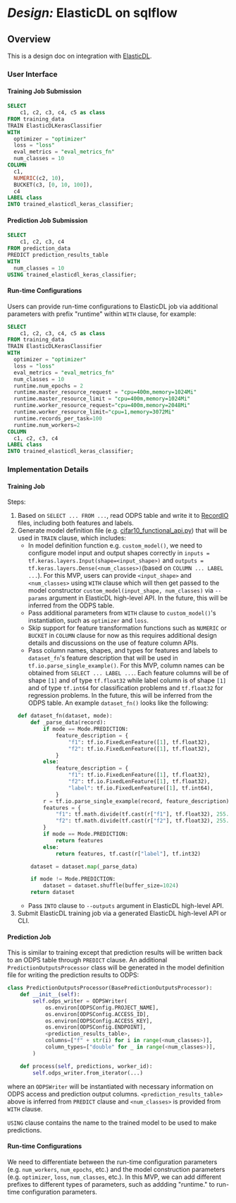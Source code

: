 # _Design:_ ElasticDL on sqlflow

## Overview

This is a design doc on integration with [ElasticDL](https://github.com/wangkuiyi/elasticdl).

### User Interface

#### Training Job Submission

```sql
SELECT 
    c1, c2, c3, c4, c5 as class
FROM training_data
TRAIN ElasticDLKerasClassifier
WITH
  optimizer = "optimizer"
  loss = "loss"
  eval_metrics = "eval_metrics_fn"
  num_classes = 10
COLUMN
  c1,
  NUMERIC(c2, 10),
  BUCKET(c3, [0, 10, 100]),
  c4
LABEL class
INTO trained_elasticdl_keras_classifier;
```

#### Prediction Job Submission

```sql
SELECT 
    c1, c2, c3, c4
FROM prediction_data
PREDICT prediction_results_table
WITH
  num_classes = 10
USING trained_elasticdl_keras_classifier;
```

#### Run-time Configurations

Users can provide run-time configurations to ElasticDL job via additional parameters with prefix "runtime" within `WITH` clause, for example:

```sql
SELECT
    c1, c2, c3, c4, c5 as class
FROM training_data
TRAIN ElasticDLKerasClassifier
WITH
  optimizer = "optimizer"
  loss = "loss"
  eval_metrics = "eval_metrics_fn"
  num_classes = 10
  runtime.num_epochs = 2
  runtime.master_resource_request = "cpu=400m,memory=1024Mi"
  runtime.master_resource_limit = "cpu=400m,memory=1024Mi"
  runtime.worker_resource_request="cpu=400m,memory=2048Mi"
  runtime.worker_resource_limit="cpu=1,memory=3072Mi"
  runtime.records_per_task=100
  runtime.num_workers=2
COLUMN
  c1, c2, c3, c4
LABEL class
INTO trained_elasticdl_keras_classifier;
```

### Implementation Details

#### Training Job

Steps:

1. Based on `SELECT ... FROM ...`, read ODPS table and write it to [RecordIO](https://github.com/wangkuiyi/recordio) files, including both features and labels.
2. Generate model definition file (e.g. [cifar10_functional_api.py](https://github.com/wangkuiyi/elasticdl/blob/develop/model_zoo/cifar10_functional_api/cifar10_functional_api.py)) that will be used in `TRAIN` clause, which includes:
    * In model definition function e.g. `custom_model()`, we need to configure model input and output shapes correctly in `inputs = tf.keras.layers.Input(shape=<input_shape>)` and `outputs = tf.keras.layers.Dense(<num_classes>)`(based on `COLUMN ... LABEL ...`). For this MVP, users can provide `<input_shape>` and `<num_classes>` using `WITH` clause which will then get passed to the model constructor `custom_model(input_shape, num_classes)` via `--params` argument in ElasticDL high-level API. In the future, this will be inferred from the ODPS table.
    * Pass additional parameters from `WITH` clause to `custom_model()`'s instantiation, such as `optimizer` and `loss`.
    * Skip support for feature transformation functions such as `NUMERIC` or `BUCKET` in `COLUMN` clause for now as this requires additional design details and discussions on the use of feature column APIs.
    * Pass column names, shapes, and types for features and labels to `dataset_fn`'s feature description that will be used in `tf.io.parse_single_example()`. For this MVP, column names can be obtained from `SELECT ... LABEL ...`. Each feature columns will be of shape `[1]` and of type `tf.float32` while label column is of shape `[1]` and of type `tf.int64` for classification problems and `tf.float32` for regression problems. In the future, this will be inferred from the ODPS table. An example `dataset_fn()` looks like the following:
    ```python
    def dataset_fn(dataset, mode):
        def _parse_data(record):
            if mode == Mode.PREDICTION:
                feature_description = {
                    "f1": tf.io.FixedLenFeature([1], tf.float32),
                    "f2": tf.io.FixedLenFeature([1], tf.float32),
                }
            else:
                feature_description = {
                    "f1": tf.io.FixedLenFeature([1], tf.float32),
                    "f2": tf.io.FixedLenFeature([1], tf.float32),
                    "label": tf.io.FixedLenFeature([1], tf.int64),
                }
            r = tf.io.parse_single_example(record, feature_description)
            features = {
                "f1": tf.math.divide(tf.cast(r["f1"], tf.float32), 255.0),
                "f2": tf.math.divide(tf.cast(r["f2"], tf.float32), 255.0)
            }
            if mode == Mode.PREDICTION:
                return features
            else:
                return features, tf.cast(r["label"], tf.int32)

        dataset = dataset.map(_parse_data)

        if mode != Mode.PREDICTION:
            dataset = dataset.shuffle(buffer_size=1024)
        return dataset
    ```
    * Pass `INTO` clause to `--outputs` argument in ElasticDL high-level API.
3. Submit ElasticDL training job via a generated ElasticDL high-level API or CLI.

#### Prediction Job

This is similar to training except that prediction results will be written back to an ODPS table through `PREDICT` clause. An additional `PredictionOutputsProcessor` class will be generated in the model definition file for writing the prediction results to ODPS:

```python
class PredictionOutputsProcessor(BasePredictionOutputsProcessor):
    def __init__(self):
        self.odps_writer = ODPSWriter(
            os.environ[ODPSConfig.PROJECT_NAME],
            os.environ[ODPSConfig.ACCESS_ID],
            os.environ[ODPSConfig.ACCESS_KEY],
            os.environ[ODPSConfig.ENDPOINT],
            <prediction_results_table>,
            columns=["f" + str(i) for i in range(<num_classes>)],
            column_types=["double" for _ in range(<num_classes>)],
        )

    def process(self, predictions, worker_id):
        self.odps_writer.from_iterator(...)
```

where an `ODPSWriter` will be instantiated with necessary information on ODPS access and prediction output columns. `<prediction_results_table>` above is inferred from `PREDICT` clause and `<num_classes>` is provided from `WITH` clause.

`USING` clause contains the name to the trained model to be used to make predictions.

#### Run-time Configurations

We need to differentiate between the run-time configuration parameters (e.g. `num_workers`, `num_epochs`, etc.) and the model construction parameters (e.g. `optimizer`, `loss`, `num_classes`, etc.). In this MVP, we can add different prefixes to different types of parameters, such as addding "runtime." to run-time configuration parameters.
